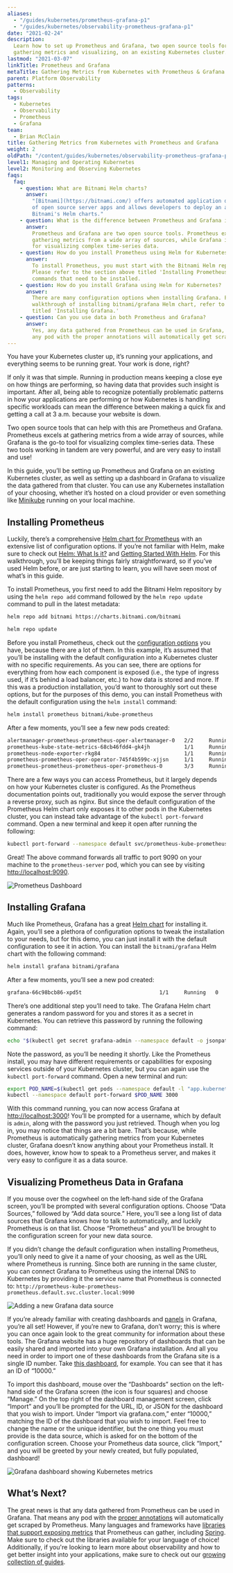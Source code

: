 ```yaml
---
aliases:
  - "/guides/kubernetes/prometheus-grafana-p1"
  - "/guides/kubernetes/observability-prometheus-grafana-p1"
date: "2021-02-24"
description:
  Learn how to set up Prometheus and Grafana, two open source tools for
  gathering metrics and visualizing, on an existing Kubernetes cluster.
lastmod: "2021-03-07"
linkTitle: Prometheus and Grafana
metaTitle: Gathering Metrics from Kubernetes with Prometheus & Grafana
parent: Platform Observability
patterns:
  - Observability
tags:
  - Kubernetes
  - Observability
  - Prometheus
  - Grafana
team:
  - Brian McClain
title: Gathering Metrics from Kubernetes with Prometheus and Grafana
weight: 2
oldPath: "/content/guides/kubernetes/observability-prometheus-grafana-p1.md"
level1: Managing and Operating Kubernetes
level2: Monitoring and Observing Kubernetes
faqs:
  faq:
    - question: What are Bitnami Helm charts?
      answer:
        "[Bitnami](https://bitnami.com/) offers automated application deployments
        of open source server apps and allows developers to deploy an application using
        Bitnami's Helm charts."
    - question: What is the difference between Prometheus and Grafana in Kubernetes?
      answer:
        Prometheus and Grafana are two open source tools. Prometheus excels at
        gathering metrics from a wide array of sources, while Grafana is the go-to tool
        for visualizing complex time-series data.
    - question: How do you install Prometheus using Helm for Kubernetes?
      answer:
        To install Prometheus, you must start with the Bitnami Helm repository.
        Please refer to the section above titled 'Installing Prometheus' for specific
        commands that need to be installed.
    - question: How do you install Grafana using Helm for Kubernetes?
      answer:
        There are many configuration options when installing Grafana. For a thorough
        walkthrough of installing bitnami/grafana Helm chart, refer to the section above
        titled 'Installing Grafana.'
    - question: Can you use data in both Prometheus and Grafana?
      answer:
        Yes, any data gathered from Prometheus can be used in Grafana, meaning
        any pod with the proper annotations will automatically get scraped by Prometheus.
---
```


You have your Kubernetes cluster up, it’s running your applications, and
everything seems to be running great. Your work is done, right?

If only it was that simple. Running in production means keeping a close eye on
how things are performing, so having data that provides such insight is
important. After all, being able to recognize potentially problematic patterns
in how your applications are performing or how Kubernetes is handling specific
workloads can mean the difference between making a quick fix and getting a call
at 3 a.m. because your website is down.

Two open source tools that can help with this are Prometheus and Grafana.
Prometheus excels at gathering metrics from a wide array of sources, while
Grafana is the go-to tool for visualizing complex time-series data. These two
tools working in tandem are very powerful, and are very easy to install and use!

In this guide, you’ll be setting up Prometheus and Grafana on an existing Kubernetes cluster, as well as setting up a dashboard in Grafana to visualize the data gathered from that cluster. You can use any Kubernetes installation of your choosing, whether it’s hosted on a cloud provider or even something like [Minikube](https://minikube.sigs.k8s.io/docs/) running on your local machine.

## Installing Prometheus

Luckily, there’s a comprehensive
[Helm chart for Prometheus](https://github.com/bitnami/charts/tree/master/bitnami/kube-prometheus)
with an extensive list of configuration options. If you’re not familiar with
Helm, make sure to check out
[Helm: What Is it?](/guides/kubernetes/helm-what-is/) and
[Getting Started With Helm](/guides/kubernetes/helm-gs/). For this walkthrough,
you’ll be keeping things fairly straightforward, so if you’ve used Helm before,
or are just starting to learn, you will have seen most of what’s in this guide.

To install Prometheus, you first need to add the Bitnami Helm repository by
using the `helm repo add` command followed by the `helm repo update` command to
pull in the latest metadata:

```bash
helm repo add bitnami https://charts.bitnami.com/bitnami
```

```bash
helm repo update
```

Before you install Prometheus, check out the
[configuration options](https://github.com/bitnami/charts/tree/master/bitnami/kube-prometheus#parameters)
you have, because there are a lot of them. In this example, it’s assumed that
you’ll be installing with the default configuration into a Kubernetes cluster
with no specific requirements. As you can see, there are options for everything
from how each component is exposed (i.e., the type of ingress used, if it’s
behind a load balancer, etc.) to how data is stored and more. If this was a
production installation, you’d want to thoroughly sort out these options, but
for the purposes of this demo, you can install Prometheus with the default
configuration using the `helm install` command:

```bash
helm install prometheus bitnami/kube-prometheus
```

After a few moments, you’ll see a few new pods created:

```bash
alertmanager-prometheus-prometheus-oper-alertmanager-0   2/2     Running   0          25m
prometheus-kube-state-metrics-68cb46fdd4-gk4jh           1/1     Running   0          25m
prometheus-node-exporter-rkg84                           1/1     Running   0          25m
prometheus-prometheus-oper-operator-745f4b599c-xjjsn     1/1     Running   0          25m
prometheus-prometheus-prometheus-oper-prometheus-0       3/3     Running   1          25m
```

There are a few ways you can access Prometheus, but it largely depends on how
your Kubernetes cluster is configured. As the Prometheus documentation points
out, traditionally you would expose the server through a reverse proxy, such as
nginx. But since the default configuration of the Prometheus Helm chart only
exposes it to other pods in the Kubernetes cluster, you can instead take
advantage of the `kubectl port-forward` command. Open a new terminal and keep it
open after running the following:

```bash
kubectl port-forward --namespace default svc/prometheus-kube-prometheus-prometheus 9090:9090
```

Great! The above command forwards all traffic to port 9090 on your machine to
the `prometheus-server` pod, which you can see by visiting
[http://localhost:9090](http://localhost:9090).

![Prometheus Dashboard](images/prometheus-001.png)

## Installing Grafana

Much like Prometheus, Grafana has a great
[Helm chart](https://hub.helm.sh/charts/bitnami/grafana) for installing it.
Again, you’ll see a plethora of configuration options to tweak the installation
to your needs, but for this demo, you can just install it with the default
configuration to see it in action. You can install the `bitnami/grafana` Helm
chart with the following command:

```bash
helm install grafana bitnami/grafana
```

After a few moments, you’ll see a new pod created:

```bash
grafana-66c98bcb86-xpd5t                         1/1     Running   0          2d23h
```

There’s one additional step you’ll need to take. The Grafana Helm chart
generates a random password for you and stores it as a secret in Kubernetes. You
can retrieve this password by running the following command:

```bash
echo "$(kubectl get secret grafana-admin --namespace default -o jsonpath="{.data.GF_SECURITY_ADMIN_PASSWORD}" | base64 --decode)"
```

Note the password, as you’ll be needing it shortly. Like the Prometheus install,
you may have different requirements or capabilities for exposing services
outside of your Kubernetes cluster, but you can again use the
`kubectl port-forward` command. Open a new terminal and run:

```bash
export POD_NAME=$(kubectl get pods --namespace default -l "app.kubernetes.io/name=grafana,app.kubernetes.io/instance=grafana" -o jsonpath="{.items[0].metadata.name}")
kubectl --namespace default port-forward $POD_NAME 3000
```

With this command running, you can now access Grafana at
[http://localhost:3000](http://localhost:3000)! You’ll be prompted for a
username, which by default is `admin`, along with the password you just
retrieved. Though when you log in, you may notice that things are a bit bare.
That’s because, while Prometheus is automatically gathering metrics from your
Kubernetes cluster, Grafana doesn’t know anything about your Prometheus install.
It does, however, know how to speak to a Prometheus server, and makes it very
easy to configure it as a data source.

## Visualizing Prometheus Data in Grafana

If you mouse over the cogwheel on the left-hand side of the Grafana screen,
you’ll be prompted with several configuration options. Choose “Data Sources,”
followed by “Add data source.” Here, you’ll see a long list of data sources that
Grafana knows how to talk to automatically, and luckily Prometheus is on that
list. Choose “Prometheus” and you’ll be brought to the configuration screen for
your new data source.

If you didn’t change the default configuration when installing Prometheus,
you’ll only need to give it a name of your choosing, as well as the URL where
Prometheus is running. Since both are running in the same cluster, you can
connect Grafana to Prometheus using the internal DNS to Kubernetes by providing
it the service name that Prometheus is connected to:
`http://prometheus-kube-prometheus-prometheus.default.svc.cluster.local:9090`

![Adding a new Grafana data source](images/prometheus-002.png)

If you’re already familiar with creating dashboards and
[panels](https://grafana.com/docs/grafana/latest/panels/panels-overview/) in
Grafana, you’re all set! However, if you’re new to Grafana, don’t worry; this is
where you can once again look to the great community for information about these
tools. The Grafana website has a huge repository of dashboards that can be
easily shared and imported into your own Grafana installation. And all you need
in order to import one of these dashboards from the Grafana site is a single ID
number. Take [this dashboard](https://grafana.com/grafana/dashboards/10000), for
example. You can see that it has an ID of “10000.”

To import this dashboard, mouse over the “Dashboards” section on the left-hand
side of the Grafana screen (the icon is four squares) and choose “Manage.” On
the top right of the dashboard management screen, click “Import” and you’ll be
prompted for the URL, ID, or JSON for the dashboard that you wish to import.
Under “Import via grafana.com,” enter “10000,” matching the ID of the dashboard
that you wish to import. Feel free to change the name or the unique identifier,
but the one thing you must provide is the data source, which is asked for on the
bottom of the configuration screen. Choose your Prometheus data source, click
“Import,” and you will be greeted by your newly created, but fully populated,
dashboard!

![Grafana dashboard showing Kubernetes metrics](images/prometheus-003.png)

## What’s Next?

The great news is that any data gathered from Prometheus can be used in Grafana.
That means any pod with the
[proper annotations](https://github.com/helm/charts/tree/master/stable/prometheus#scraping-pod-metrics-via-annotations)
will automatically get scraped by Prometheus. Many languages and frameworks have
[libraries that support exposing metrics](https://prometheus.io/docs/instrumenting/clientlibs/)
that Prometheus can gather, including
[Spring](https://docs.spring.io/spring-boot/docs/current/reference/html/production-ready-features.html#production-ready-metrics-export-prometheus).
Make sure to check out the libraries available for your language of choice!
Additionally, if you're looking to learn more about observability and how to get
better insight into your applications, make sure to check out our
[growing collection of guides](/patterns/observability/).
